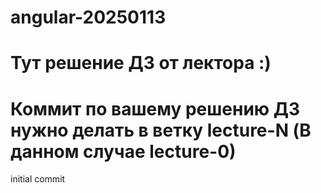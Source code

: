 # angular-20250113

# Тут решение ДЗ от лектора :)

# Коммит по вашему решению ДЗ нужно делать в ветку lecture-N (В данном случае lecture-0)

initial commit
